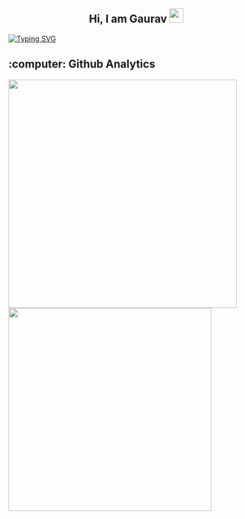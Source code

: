 <h2 align="center">
  Hi, I am Gaurav
  <img src="https://media.giphy.com/media/hvRJCLFzcasrR4ia7z/giphy.gif" width="28">
</h2>

[![Typing SVG](https://readme-typing-svg.herokuapp.com?size=22&color=49AD91D9&center=true&vCenter=true&width=1000&height=50&lines=Aspiring+Full-Stack+Web+Developer;Always+learning+new+things)](https://git.io/typing-svg)


<!-- <p align="center">
   <img src="https://github-readme-streak-stats.herokuapp.com/?user=ga-arsod&currStreakNum=2FD3EB&fire=pink&theme=gotham" />
</p> -->

<h2 align="left">
  :computer: Github Analytics
</h2>

<p float="left">
   <img src="https://github-readme-stats.vercel.app/api?username=ga-arsod&show_icons=true&theme=gotham&show_icons=true" width=450/>
  <img src="https://github-readme-stats.vercel.app/api/top-langs/?username=ga-arsod&layout=compact&theme=gotham&show_icons=true" width=400/>
</p>



<!---
ga-arsod/ga-arsod is a ✨ special ✨ repository because its `README.md` (this file) appears on your GitHub profile.
You can click the Preview link to take a look at your changes.
--->
